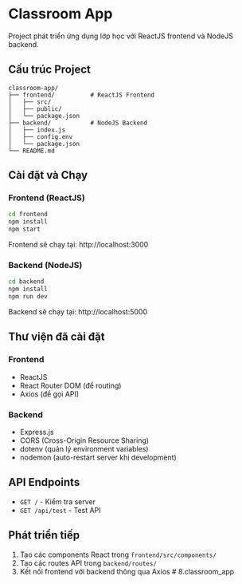 # Classroom App

Project phát triển ứng dụng lớp học với ReactJS frontend và NodeJS backend.

## Cấu trúc Project

```
classroom-app/
├── frontend/          # ReactJS Frontend
│   ├── src/
│   ├── public/
│   └── package.json
├── backend/           # NodeJS Backend
│   ├── index.js
│   ├── config.env
│   └── package.json
└── README.md
```

## Cài đặt và Chạy

### Frontend (ReactJS)

```bash
cd frontend
npm install
npm start
```

Frontend sẽ chạy tại: http://localhost:3000

### Backend (NodeJS)

```bash
cd backend
npm install
npm run dev
```

Backend sẽ chạy tại: http://localhost:5000

## Thư viện đã cài đặt

### Frontend
- ReactJS
- React Router DOM (để routing)
- Axios (để gọi API)

### Backend
- Express.js
- CORS (Cross-Origin Resource Sharing)
- dotenv (quản lý environment variables)
- nodemon (auto-restart server khi development)

## API Endpoints

- `GET /` - Kiểm tra server
- `GET /api/test` - Test API

## Phát triển tiếp

1. Tạo các components React trong `frontend/src/components/`
2. Tạo các routes API trong `backend/routes/`
3. Kết nối frontend với backend thông qua Axios
#   8 . c l a s s r o o m _ a p p  
 